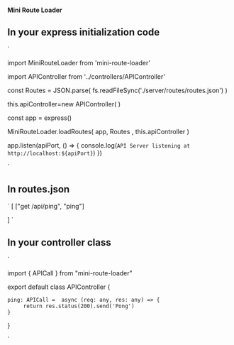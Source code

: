 #### Mini Route Loader




## In your express initialization code 

`

import MiniRouteLoader from 'mini-route-loader'

import APIController from '../controllers/APIController'

const Routes = JSON.parse( fs.readFileSync('./server/routes/routes.json') )




this.apiController=new APIController(  )
        



const app = express()

MiniRouteLoader.loadRoutes( app, Routes , this.apiController  )

app.listen(apiPort, () => {
console.log(`API Server listening at http://localhost:${apiPort}`)
})



`

## In routes.json 

`
[
    ["get /api/ping", "ping"]

]
`

## In your controller class

`

import { APICall } from "mini-route-loader"


export default class APIController  {

    ping: APICall =  async (req: any, res: any) => {
         return res.status(200).send('Pong')
    }

}

`

